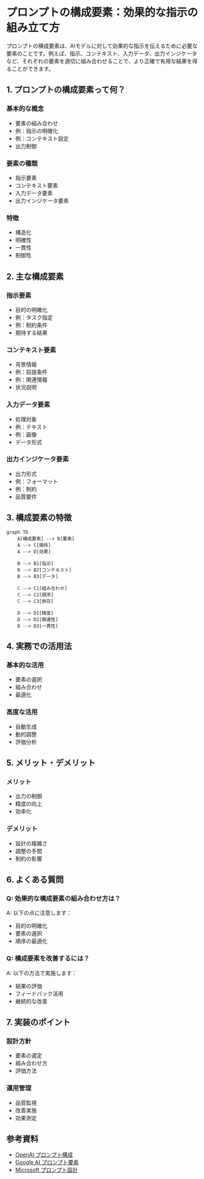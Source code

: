 # プロンプトの構成要素：効果的な指示の組み立て方

プロンプトの構成要素は、AIモデルに対して効果的な指示を伝えるために必要な要素のことです。例えば、指示、コンテキスト、入力データ、出力インジケータなど、それぞれの要素を適切に組み合わせることで、より正確で有用な結果を得ることができます。

## 1. プロンプトの構成要素って何？

### 基本的な概念
- 要素の組み合わせ
- 例：指示の明確化
- 例：コンテキスト設定
- 出力制御

### 要素の種類
- 指示要素
- コンテキスト要素
- 入力データ要素
- 出力インジケータ要素

### 特徴
- 構造化
- 明確性
- 一貫性
- 制御性

## 2. 主な構成要素

### 指示要素
- 目的の明確化
- 例：タスク指定
- 例：制約条件
- 期待する結果

### コンテキスト要素
- 背景情報
- 例：前提条件
- 例：関連情報
- 状況説明

### 入力データ要素
- 処理対象
- 例：テキスト
- 例：画像
- データ形式

### 出力インジケータ要素
- 出力形式
- 例：フォーマット
- 例：制約
- 品質要件

## 3. 構成要素の特徴

```mermaid
graph TD
    A[構成要素] --> B[要素]
    A --> C[関係]
    A --> D[効果]
    
    B --> B1[指示]
    B --> B2[コンテキスト]
    B --> B3[データ]
    
    C --> C1[組み合わせ]
    C --> C2[順序]
    C --> C3[依存]
    
    D --> D1[精度]
    D --> D2[関連性]
    D --> D3[一貫性]
```

## 4. 実務での活用法

### 基本的な活用
- 要素の選択
- 組み合わせ
- 最適化

### 高度な活用
- 自動生成
- 動的調整
- 評価分析

## 5. メリット・デメリット

### メリット
- 出力の制御
- 精度の向上
- 効率化

### デメリット
- 設計の複雑さ
- 調整の手間
- 制約の影響

## 6. よくある質問

### Q: 効果的な構成要素の組み合わせ方は？
A: 以下の点に注意します：
- 目的の明確化
- 要素の選択
- 順序の最適化

### Q: 構成要素を改善するには？
A: 以下の方法で実施します：
- 結果の評価
- フィードバック活用
- 継続的な改善

## 7. 実装のポイント

### 設計方針
- 要素の選定
- 組み合わせ方
- 評価方法

### 運用管理
- 品質監視
- 改善実施
- 効果測定

## 参考資料

- [OpenAI プロンプト構成](https://platform.openai.com/docs/guides/prompt-engineering)
- [Google AI プロンプト要素](https://ai.google/research/)
- [Microsoft プロンプト設計](https://www.microsoft.com/ja-jp/ai/prompt-engineering) 
